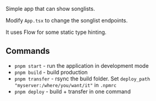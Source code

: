 Simple app that can show songlists.

Modify `App.tsx` to change the songlist endpoints.

It uses Flow for some static type hinting.

## Commands

* `pnpm start` - run the application in development mode
* `pnpm build` - build production
* `pnpm transfer` - rsync the build folder. Set `deploy_path "myserver:/where/you/want/it"` in `.npmrc`
* `pnpm deploy` - build + transfer in one command
